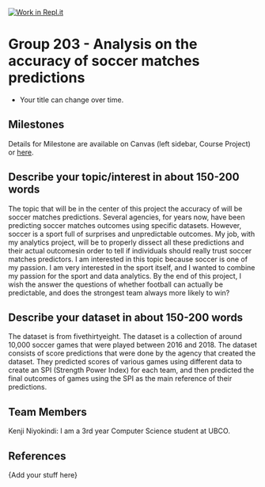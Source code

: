[![Work in Repl.it](https://classroom.github.com/assets/work-in-replit-14baed9a392b3a25080506f3b7b6d57f295ec2978f6f33ec97e36a161684cbe9.svg)](https://classroom.github.com/online_ide?assignment_repo_id=311773&assignment_repo_type=GroupAssignmentRepo)
# Group 203 - Analysis on the accuracy of soccer matches predictions

- Your title can change over time.

## Milestones

Details for Milestone are available on Canvas (left sidebar, Course Project) or [here](https://firas.moosvi.com/courses/data301/project/milestone01.html).

## Describe your topic/interest in about 150-200 words

The topic that will be in the center of this project the accuracy of will be soccer matches predictions. Several agencies, for years now, have been predicting soccer matches outcomes using specific datasets. However, soccer is a sport full of surprises and unpredictable outcomes. My job, with my analytics project, will be to properly dissect all these predictions and their actual outcomesin order to tell if individuals should really trust soccer matches predictors. I am interested in this topic because soccer is one of my passion. I am very interested in the sport itself, and I wanted to combine my passion for the sport and data analytics. By the end of this project, I wish the answer the questions of whether football can actually be predictable, and does the strongest team always more likely to win?

## Describe your dataset in about 150-200 words

The dataset is from fivethirtyeight. 
The dataset is a collection of around 10,000 soccer games that were played between 2016 and 2018. The dataset consists of score predictions that were done by the agency that created the dataset. They predicted scores of various games using different data to create an SPI (Strength Power Index) for each team, and then predicted the final outcomes of games using the SPI as the main reference of their predictions.


## Team Members

Kenji Niyokindi: I am a 3rd year Computer Science student at UBCO.
## References

{Add your stuff here}
